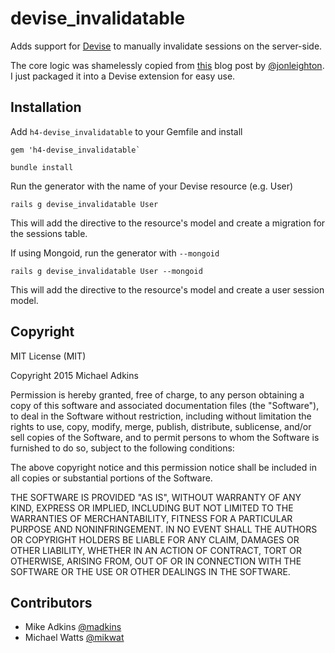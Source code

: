 # devise_invalidatable

Adds support for [Devise](http://github.com/plataformatec/devise) to manually invalidate sessions on the server-side.

The core logic was shamelessly copied from [this](http://www.jonathanleighton.com/articles/2013/revocable-sessions-with-devise/) blog post by [@jonleighton](https://github.com/jonleighton). I just packaged it into a Devise extension for easy use.

## Installation

Add `h4-devise_invalidatable` to your Gemfile and install
```
gem 'h4-devise_invalidatable`
```
```
bundle install
```
Run the generator with the name of your Devise resource (e.g. User)
```
rails g devise_invalidatable User
```
This will add the directive to the resource's model and create a migration for the sessions table.

If using Mongoid, run the generator with `--mongoid`
```
rails g devise_invalidatable User --mongoid
```
This will add the directive to the resource's model and create a user session model.

## Copyright

MIT License (MIT)

Copyright 2015 Michael Adkins

Permission is hereby granted, free of charge, to any person obtaining a copy of this software and associated documentation files (the "Software"), to deal in the Software without restriction, including without limitation the rights to use, copy, modify, merge, publish, distribute, sublicense, and/or sell copies of the Software, and to permit persons to whom the Software is furnished to do so, subject to the following conditions:

The above copyright notice and this permission notice shall be included in all copies or substantial portions of the Software.

THE SOFTWARE IS PROVIDED "AS IS", WITHOUT WARRANTY OF ANY KIND, EXPRESS OR IMPLIED, INCLUDING BUT NOT LIMITED TO THE WARRANTIES OF MERCHANTABILITY, FITNESS FOR A PARTICULAR PURPOSE AND NONINFRINGEMENT. IN NO EVENT SHALL THE AUTHORS OR COPYRIGHT HOLDERS BE LIABLE FOR ANY CLAIM, DAMAGES OR OTHER LIABILITY, WHETHER IN AN ACTION OF CONTRACT, TORT OR OTHERWISE, ARISING FROM, OUT OF OR IN CONNECTION WITH THE SOFTWARE OR THE USE OR OTHER DEALINGS IN THE SOFTWARE.

## Contributors
* Mike Adkins [@madkins](https://github.com/madkins)
* Michael Watts [@mikwat](https://github.com/mikwat)
